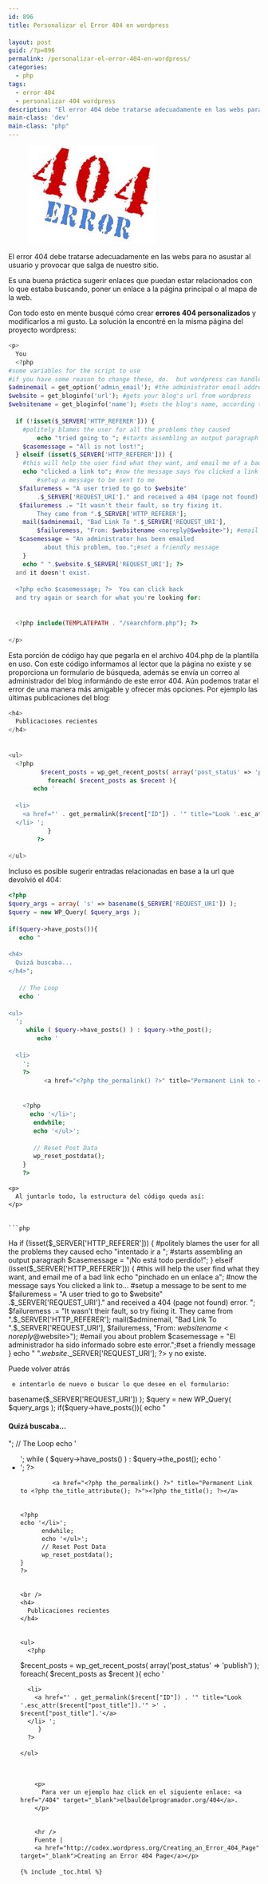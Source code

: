 ```yaml
---
id: 896
title: Personalizar el Error 404 en wordpress

layout: post
guid: /?p=896
permalink: /personalizar-el-error-404-en-wordpress/
categories:
  - php
tags:
  - error 404
  - personalizar 404 wordpress
description: "El error 404 debe tratarse adecuadamente en las webs para no asustar al usuario y provocar que salga de nuestro sitio."
main-class: 'dev'
main-class: "php"
---
```

<figure>
  <img src="/assets/img/2012/08/4041.jpg" alt="" title="404" width="256" height="197" class="alignleft size-full wp-image-902" />
</figure>

El error 404 debe tratarse adecuadamente en las webs para no asustar al usuario y provocar que salga de nuestro sitio.

Es una buena práctica sugerir enlaces que puedan estar relacionados con lo que estaba buscando, poner un enlace a la página principal o al mapa de la web.

Con todo esto en mente busqué cómo crear **errores 404 personalizados** y modificarlos a mi gusto. La solución la encontré en la misma página del proyecto wordpress:  

<!--ad-->

```php
<p>
  You
  <?php
#some variables for the script to use
#if you have some reason to change these, do.  but wordpress can handle it
$adminemail = get_option('admin_email'); #the administrator email address, according to wordpress
$website = get_bloginfo('url'); #gets your blog's url from wordpress
$websitename = get_bloginfo('name'); #sets the blog's name, according to wordpress

  if (!isset($_SERVER['HTTP_REFERER'])) {
    #politely blames the user for all the problems they caused
        echo "tried going to "; #starts assembling an output paragraph
    $casemessage = "All is not lost!";
  } elseif (isset($_SERVER['HTTP_REFERER'])) {
    #this will help the user find what they want, and email me of a bad link
    echo "clicked a link to"; #now the message says You clicked a link to...
        #setup a message to be sent to me
   $failuremess = "A user tried to go to $website"
        .$_SERVER['REQUEST_URI']." and received a 404 (page not found) error. ";
   $failuremess .= "It wasn't their fault, so try fixing it.  
        They came from ".$_SERVER['HTTP_REFERER'];
    mail($adminemail, "Bad Link To ".$_SERVER['REQUEST_URI'],
        $failuremess, "From: $websitename <noreply@$website>"); #email you about problem
   $casemessage = "An administrator has been emailed
          about this problem, too.";#set a friendly message
    }
    echo " ".$website.$_SERVER['REQUEST_URI']; ?>
  and it doesn't exist.

  <?php echo $casemessage; ?>  You can click back
  and try again or search for what you're looking for:


  <?php include(TEMPLATEPATH . "/searchform.php"); ?>

</p>

```

Esta porción de código hay que pegarla en el archivo 404.php de la plantilla en uso. Con este código informamos al lector que la página no existe y se proporciona un formulario de búsqueda, además se envía un correo al administrador del blog informándo de este error 404. Aún podemos tratar el error de una manera más amigable y ofrecer más opciones. Por ejemplo las últimas publicaciones del blog:

```php
<h4>
  Publicaciones recientes
</h4>


<ul>
  <?php
         $recent_posts = wp_get_recent_posts( array('post_status' => 'publish') );
           foreach( $recent_posts as $recent ){
       echo '

  <li>
    <a href="' . get_permalink($recent["ID"]) . '" title="Look '.esc_attr($recent["post_title"]).'" >' .   $recent["post_title"].'</a>
  </li> ';
           }
        ?>

</ul>

```

Incluso es posible sugerir entradas relacionadas en base a la url que devolvió el 404:

```php
<?php
$query_args = array( 's' => basename($_SERVER['REQUEST_URI']) );
$query = new WP_Query( $query_args );

if($query->have_posts()){
   echo "

<h4>
  Quizá buscaba...
</h4>";

   // The Loop
   echo '

<ul>
  ';
     while ( $query->have_posts() ) : $query->the_post();
        echo '

  <li>
    ';
    ?>
          <a href="<?php the_permalink() ?>" title="Permanent Link to <?php the_title_attribute(); ?>"><?php the_title(); ?></a>


    <?php
      echo '</li>';
       endwhile;
       echo '</ul>';

       // Reset Post Data
       wp_reset_postdata();
    }
    ?>

```


    <p>
      Al juntarlo todo, la estructura del código queda así:
    </p>


    ```php



<p>
  Ha
  <?php
   #some variables for the script to use
   #if you have some reason to change these, do.  but wordpress can handle it
   $adminemail = get_option('admin_email'); #the administrator email address, according to wordpress
   $website = get_bloginfo('url'); #gets your blog's url from wordpress
   $websitename = get_bloginfo('name'); #sets the blog's name, according to wordpress

   if (!isset($_SERVER['HTTP_REFERER'])) {
      #politely blames the user for all the problems they caused
      echo "intentado ir a "; #starts assembling an output paragraph
      $casemessage = "¡No está todo perdido!";
   } elseif (isset($_SERVER['HTTP_REFERER'])) {
      #this will help the user find what they want, and email me of a bad link
      echo "pinchado en un enlace a"; #now the message says You clicked a link to...
      #setup a message to be sent to me
      $failuremess = "A user tried to go to $website"
      .$_SERVER['REQUEST_URI']." and received a 404 (page not found) error. ";
      $failuremess .= "It wasn't their fault, so try fixing it.  
      They came from ".$_SERVER['HTTP_REFERER'];
      mail($adminemail, "Bad Link To ".$_SERVER['REQUEST_URI'],
      $failuremess, "From: $websitename <noreply@$website>"); #email you about problem
        $casemessage = "El administrador ha sido informado sobre este error.";#set a friendly message
     }
     echo " ".$website.$_SERVER['REQUEST_URI']; ?>
     y no existe.

  <?php echo $casemessage; ?>  Puede volver atrás
     e intentarlo de nuevo o buscar lo que desee en el formulario:


  <?php include(TEMPLATEPATH . "/searchform.php"); ?>

</p>


<?php
   $query_args = array( 's' => basename($_SERVER['REQUEST_URI']) );
   $query = new WP_Query( $query_args );

   if($query->have_posts()){
      echo "

<h4>
  Quizá buscaba...
</h4>";

      // The Loop
      echo '

<ul>
  ';
        while ( $query->have_posts() ) : $query->the_post();
           echo '

  <li>
    ';
    ?>
             <a href="<?php the_permalink() ?>" title="Permanent Link to <?php the_title_attribute(); ?>"><?php the_title(); ?></a>


    <?php
    echo '</li>';
          endwhile;
          echo '</ul>';
          // Reset Post Data
          wp_reset_postdata();
    }
    ?>


    <br />
    <h4>
      Publicaciones recientes
    </h4>


    <ul>
      <?php
   $recent_posts = wp_get_recent_posts( array('post_status' => 'publish') );
         foreach( $recent_posts as $recent ){
            echo '

      <li>
        <a href="' . get_permalink($recent["ID"]) . '" title="Look '.esc_attr($recent["post_title"]).'" >' .   $recent["post_title"].'</a>
      </li> ';
         }
      ?>

    </ul>

```


    <p>
      Para ver un ejemplo haz click en el siguiente enlace: <a href="/404" target="_blank">elbauldelprogramador.org/404</a>.
    </p>


    <hr />
    Fuente |
    <a href="http://codex.wordpress.org/Creating_an_Error_404_Page" target="_blank">Creating an Error 404 Page</a></p>

{% include _toc.html %}
